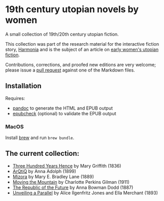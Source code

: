 # 19th century utopian novels by women
A small collection of 19th/20th century utopian fiction.

This collection was part of the research material for the interactive fiction story, [Harmonia](https://lizadaly.com/pages/harmonia/) and is the subject of an article on [early women's utopian fiction](https://lizadaly.com/pages/her-stories/).

Contributions, corrections, and proofed new editions are very welcome; please issue a <a href="https://opensource.guide/how-to-contribute/">pull request</a> against one of the Markdown files.

## Installation

Requires:

* [pandoc](https://pandoc.org/) to generate the HTML and EPUB output
* [epubcheck](https://github.com/w3c/epubcheck) (optional) to validate the EPUB output
### MacOS
Install [brew](https://brew.sh/) and run `brew bundle`.

## The current collection:
* [Three Hundred Years Hence](books/300-years-hence/) by Mary
Griffith (1836)
* [ArQtiQ](books/arqtiq/) by Anna Adolph (1899)
* [Mizora](books/mizora-a-prophecy/) by Mary E. Bradley Lane (1889)
* [Moving the Mountain](books/moving-the-mountain/) by Charlotte Perkins
Gilman (1911)
* [The Republic of the Future](books/republic-of-the-future/) by Anna
Bowman Dodd (1887)
* [Unveiling a Parallel](books/unveiling-a-parallel/) by Alice
Ilgenfritz Jones and Ella Merchant (1893)
